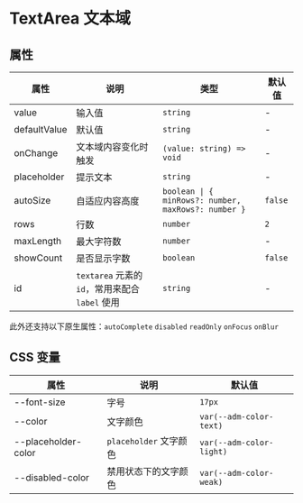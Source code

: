 # TextArea 文本域

<code src="./demos/index.tsx"></code>

## 属性

| 属性         | 说明                                            | 类型                                                | 默认值  |
| ------------ | ----------------------------------------------- | --------------------------------------------------- | ------- |
| value        | 输入值                                          | `string`                                            | -       |
| defaultValue | 默认值                                          | `string`                                            | -       |
| onChange     | 文本域内容变化时触发                            | `(value: string) => void`                           | -       |
| placeholder  | 提示文本                                        | `string`                                            | -       |
| autoSize     | 自适应内容高度                                  | `boolean \| { minRows?: number, maxRows?: number }` | `false` |
| rows         | 行数                                            | `number`                                            | `2`     |
| maxLength    | 最大字符数                                      | `number`                                            | -       |
| showCount    | 是否显示字数                                    | `boolean`                                           | `false` |
| id           | `textarea` 元素的 `id`，常用来配合 `label` 使用 | `string`                                            | -       |

此外还支持以下原生属性：`autoComplete` `disabled` `readOnly` `onFocus` `onBlur`

## CSS 变量

| 属性                | 说明                   | 默认值                   |
| ------------------- | ---------------------- | ------------------------ |
| --font-size         | 字号                   | `17px`                   |
| --color             | 文字颜色               | `var(--adm-color-text)`  |
| --placeholder-color | `placeholder` 文字颜色 | `var(--adm-color-light)` |
| --disabled-color    | 禁用状态下的文字颜色   | `var(--adm-color-weak)`  |
